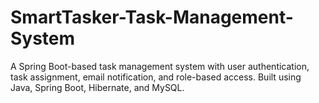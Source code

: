 # SmartTasker-Task-Management-System
A Spring Boot-based task management system with user authentication, task assignment, email notification, and role-based access. Built using Java, Spring Boot, Hibernate, and MySQL.
